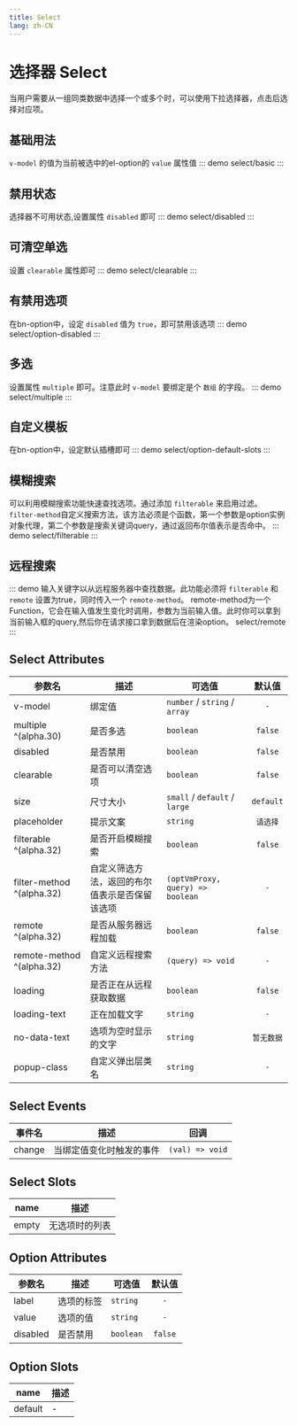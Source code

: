```yaml
---
title: Select
lang: zh-CN
---
```


# 选择器 Select
当用户需要从一组同类数据中选择一个或多个时，可以使用下拉选择器，点击后选择对应项。

## 基础用法
`v-model` 的值为当前被选中的el-option的 `value` 属性值
::: demo 
select/basic
:::

## 禁用状态
选择器不可用状态,设置属性 `disabled` 即可
::: demo 
select/disabled
:::

## 可清空单选
设置 `clearable` 属性即可
::: demo 
select/clearable
:::

## 有禁用选项
在bn-option中，设定 `disabled` 值为 `true`，即可禁用该选项
::: demo 
select/option-disabled
:::

## 多选
设置属性 `multiple` 即可。注意此时 `v-model` 要绑定是个 `数组` 的字段。
::: demo
select/multiple
:::


## 自定义模板
在bn-option中，设定默认插槽即可
::: demo 
select/option-default-slots
:::

## 模糊搜索
可以利用模糊搜索功能快速查找选项。通过添加 `filterable` 来启用过滤。`filter-method`自定义搜索方法，该方法必须是个函数，第一个参数是option实例对象代理，第二个参数是搜索关键词query，通过返回布尔值表示是否命中。
::: demo 
select/filterable
:::

## 远程搜索
::: demo 输入关键字以从远程服务器中查找数据。此功能必须将 `filterable` 和 `remote` 设置为true，同时传入一个 `remote-method`。 remote-method为一个Function，它会在输入值发生变化时调用，参数为当前输入值。此时你可以拿到当前输入框的query,然后你在请求接口拿到数据后在渲染option。
select/remote
:::

## Select Attributes
|参数名|描述|可选值|默认值|
|---|---|---|:---:|
|v-model|绑定值|`number` / `string` / `array`|`-`|
|multiple ^(alpha.30)|是否多选|`boolean`|`false`|
|disabled|是否禁用|`boolean` |`false`|
|clearable|是否可以清空选项|`boolean` |`false`|
|size|尺寸大小|`small` / `default` / `large`|`default`|
|placeholder|提示文案|`string`|`请选择`|
|filterable ^(alpha.32)|是否开启模糊搜索|`boolean`|`false`|
|filter-method ^(alpha.32)|自定义筛选方法，返回的布尔值表示是否保留该选项|`(optVmProxy, query) => boolean`|`-`|
|remote ^(alpha.32)|是否从服务器远程加载|`boolean`|`false`|
|remote-method ^(alpha.32)|自定义远程搜索方法|`(query) => void `|`-`|
|loading|是否正在从远程获取数据|`boolean`|`false`|
|loading-text|正在加载文字|`string`|`-`|
|no-data-text|选项为空时显示的文字|`string`|`暂无数据`|
|popup-class|自定义弹出层类名|`string`|`-`|

## Select Events
|事件名|描述|回调|
|---|---|---|
|change|当绑定值变化时触发的事件|`(val) => void`|


## Select Slots
|name|描述|
|---|---|
|empty|无选项时的列表|


## Option Attributes
|参数名|描述|可选值|默认值|
|---|---|---|:---:|
|label|选项的标签|`string`|`-`|
|value|选项的值|`string` |`-`|
|disabled|是否禁用|`boolean` |`false`|

## Option Slots
|name|描述|
|---|---|
|default|-|
